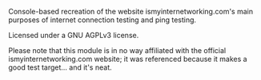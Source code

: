 Console-based recreation of the website ismyinternetworking.com's main purposes of internet connection testing and ping testing.

Licensed under a GNU AGPLv3 license.


Please note that this module is in no way affiliated with the official ismyinternetworking.com website; it was referenced because it makes a good test target... and it's neat.

